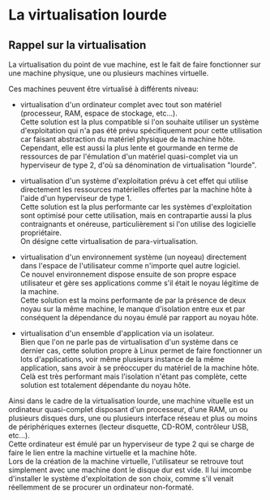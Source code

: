 La virtualisation lourde
========================

## Rappel sur la virtualisation

La virtualisation du point de vue machine, est le fait de faire fonctionner sur une machine physique, une ou plusieurs machines virtuelle.

Ces machines peuvent être virtualisé à différents niveau:

* virtualisation d'un ordinateur complet avec tout son matériel (processeur, RAM, espace de stockage, etc...).  
Cette solution est la plus compatible si l'on souhaite utiliser un système d'exploitation qui n'a pas été prévu spécifiquement pour cette utilisation car faisant abstraction du matériel physique de la machine hôte.  
Cependant, elle est aussi la plus lente et gourmande en terme de ressources de par l'émulation d'un matériel quasi-complet via un hyperviseur de type 2, d'où sa dénomination de virtualisation "lourde".

* virtualisation d'un système d'exploitation prévu à cet effet qui utilise directement les ressources matérielles offertes par la machine hôte à l'aide d'un hyperviseur de type 1.  
Cette solution est la plus performante car les systèmes d'exploitation sont optimisé pour cette utilisation, mais en contrapartie aussi la plus contraignants et onéreuse, particulièrement si l'on utilise des logicielle propriétaire.  
On désigne cette virtualisation de para-virtualisation.

* virtualisation d'un environnement système (un noyeau) directement dans l'espace de l'utilisateur comme n'importe quel autre logiciel.  
Ce nouvel environnement dispose ensuite de son propre espace utilisateur et gère ses applications comme s'il était le noyau légitime de la machine.  
Cette solution est la moins performante de par la présence de deux noyau sur la même machine, le manque d'isolation entre eux et par conséquent la dépendance du noyau émulé par rapport au noyau hôte.

* virtualisation d'un ensemble d'application via un isolateur.  
Bien que l'on ne parle pas de virtualisation d'un système dans ce dernier cas, cette solution propre à Linux permet de faire fonctionner un lots d'applications, voir même plusieurs instance de la même application, sans avoir à se préoccuper du matériel de la machine hôte.  
Celà est très performant mais l'isolation n'étant pas complète, cette solution est totalement dépendante du noyau hôte.

Ainsi dans le cadre de la virtualisation lourde, une machine vituelle est un ordinateur quasi-complet disposant d'un processeur, d'une RAM, un ou plusieurs disques durs, une ou plusieurs interface réseau et plus ou moins de périphériques externes (lecteur disquette, CD-ROM, contrôleur USB, etc...).  
Cette ordinateur est émulé par un hyperviseur de type 2 qui se charge de faire le lien entre la machine virtuelle et la machine hôte.  
Lors de la création de la machine virtuelle, l'utilisateur se retrouve tout simplement avec une machine dont le disque dur est vide. Il lui imcombe d'installer le système d'exploitation de son choix, comme s'il venait réellemment de se procurer un ordinateur non-formaté.
